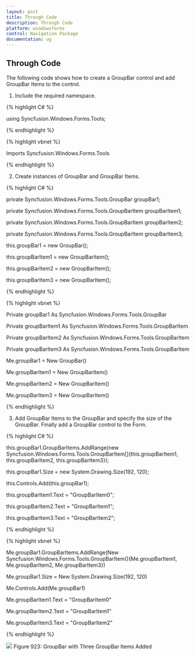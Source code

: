 ```yaml
---
layout: post
title: Through Code
description: Through Code
platform: windowsforms
control: Navigation Package
documentation: ug
---
```

## Through Code

The following code shows how to create a GroupBar control and add GroupBar Items to the control.

1. Include the required namespace.

{% highlight C# %}  

using Syncfusion.Windows.Forms.Tools;

{% endhighlight %}


{% highlight vbnet %} 

Imports Syncfusion.Windows.Forms.Tools

{% endhighlight %}


2. Create instances of GroupBar and GroupBar Items.

{% highlight C# %} 


private Syncfusion.Windows.Forms.Tools.GroupBar groupBar1;

private Syncfusion.Windows.Forms.Tools.GroupBarItem groupBarItem1;

private Syncfusion.Windows.Forms.Tools.GroupBarItem groupBarItem2;

private Syncfusion.Windows.Forms.Tools.GroupBarItem groupBarItem3;



this.groupBar1 = new GroupBar();

this.groupBarItem1 = new GroupBarItem();

this.groupBarItem2 = new GroupBarItem();

this.groupBarItem3 = new GroupBarItem();

 {% endhighlight %}


{% highlight vbnet %} 



Private groupBar1 As Syncfusion.Windows.Forms.Tools.GroupBar

Private groupBarItem1 As Syncfusion.Windows.Forms.Tools.GroupBarItem

Private groupBarItem2 As Syncfusion.Windows.Forms.Tools.GroupBarItem

Private groupBarItem3 As Syncfusion.Windows.Forms.Tools.GroupBarItem



Me.groupBar1 = New GroupBar()

Me.groupBarItem1 = New GroupBarItem()

Me.groupBarItem2 = New GroupBarItem()

Me.groupBarItem3 = New GroupBarItem()

{% endhighlight %}

3. Add GroupBar Items to the GroupBar and specify the size of the GroupBar. Finally add a GroupBar control to the Form.

{% highlight C# %}  



this.groupBar1.GroupBarItems.AddRange(new Syncfusion.Windows.Forms.Tools.GroupBarItem[]{this.groupBarItem1, this.groupBarItem2, this.groupBarItem3});

this.groupBar1.Size = new System.Drawing.Size(192, 120);

this.Controls.Add(this.groupBar1);

this.groupBarItem1.Text = "GroupBarItem0";

this.groupBarItem2.Text = "GroupBarItem1";

this.groupBarItem3.Text = "GroupBarItem2";

{% endhighlight %}

{% highlight vbnet %} 



Me.groupBar1.GroupBarItems.AddRange(New Syncfusion.Windows.Forms.Tools.GroupBarItem(){Me.groupBarItem1, Me.groupBarItem2, Me.groupBarItem3})

Me.groupBar1.Size = New System.Drawing.Size(192, 120)

Me.Controls.Add(Me.groupBar1)

Me.groupBarItem1.Text = "GroupBarItem0"

Me.groupBarItem2.Text = "GroupBarItem1"

Me.groupBarItem3.Text = "GroupBarItem2"

{% endhighlight %}

 ![](Overview_images/Overview_img10.jpeg) 
Figure 923: GroupBar with Three GroupBar Items Added
